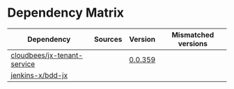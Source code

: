 # Dependency Matrix

Dependency | Sources | Version | Mismatched versions
---------- | ------- | ------- | -------------------
[cloudbees/jx-tenant-service](https://github.com/cloudbees/jx-tenant-service) |  | [0.0.359](https://github.com/cloudbees/jx-tenant-service/releases/tag/v0.0.359) | 
[jenkins-x/bdd-jx](https://github.com/jenkins-x/bdd-jx.git) |  | []() | 
